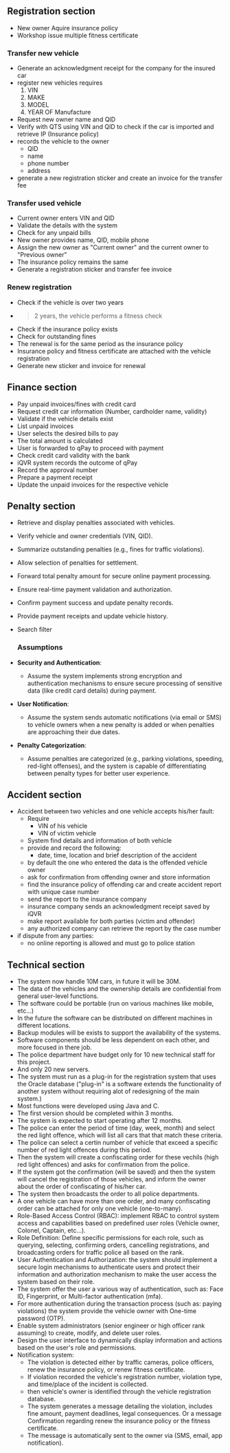 ## Registration section

- New owner Aquire insurance policy
- Workshop issue multiple fitness certificate

###  Transfer new vehicle
- Generate an acknowledgment receipt for the company for the insured car
- register new vehicles requires 
	1. VIN 
	2. MAKE
	3. MODEL
	4. YEAR OF Manufacture
- Request new owner name and QID
- Verify with QTS using VIN and QID to check if the car is imported and retrieve IP (Insurance policy)
- records the vehicle to the owner 
	- QID
	- name
	- phone number
	- address
- generate a new registration sticker and create an invoice for the transfer fee 
### Transfer used vehicle
- Current owner enters VIN and QID
- Validate the details with the system
- Check for any unpaid bills
- New owner provides name, QID, mobile phone
- Assign the new owner as "Current owner" and the current owner to "Previous owner"
- The insurance policy remains the same
- Generate a registration sticker and transfer fee invoice
### Renew registration
- Check if the vehicle is over two years
- >2 years, the vehicle performs a fitness check
- Check if the insurance policy exists
- Check for outstanding fines
- The renewal is for the same period as the insurance policy
- Insurance policy and fitness certificate are attached with the vehicle registration
- Generate new sticker and invoice for renewal  



## Finance section 
- Pay unpaid invoices/fines with credit card
- Request credit car information (Number, cardholder name, validity)
- Validate if the vehicle details exist
- List unpaid invoices
- User selects the desired bills to pay
- The total amount is calculated
- User is forwarded to qPay to proceed with payment
- Check credit card validity with the bank
- iQVR system records the outcome of qPay
- Record the approval number
- Prepare a payment receipt
- Update the unpaid invoices for the respective vehicle


##  Penalty section

-  Retrieve and display penalties associated with vehicles.
-  Verify vehicle and owner credentials (VIN, QID).
-  Summarize outstanding penalties (e.g., fines for traffic violations).
-  Allow selection of penalties for settlement.
-  Forward total penalty amount for secure online payment processing.
-  Ensure real-time payment validation and authorization.
-  Confirm payment success and update penalty records.
-  Provide payment receipts and update vehicle history.
- Search filter 

   ### Assumptions 
- **Security and Authentication**:  
     - Assume the system implements strong encryption and authentication mechanisms to ensure secure processing of sensitive data (like credit card details) during payment.
- **User Notification**:  
	 - Assume the system sends automatic notifications (via email or SMS) to vehicle owners when a new penalty is added or when penalties are approaching their due dates.
- **Penalty Categorization**:  
	 - Assume penalties are categorized (e.g., parking violations, speeding, red-light offenses), and the system is capable of differentiating between penalty types for better user experience.

## Accident section
- Accident between two vehicles and one vehicle accepts his/her fault:
	- Require
		-  VIN of his vehicle
		-  VIN of victim vehicle
	- System find details and information of both vehicle
	- provide and record the following:
		- date, time, location and brief description of the accident
	- by default the one who entered the data is the offended vehicle owner 
	- ask for confirmation from offending owner and store information
	- find the insurance policy of offending car and create accident report with unique case number
	- send the report to the insurance company 
	- insurance company sends an acknowledgment receipt saved by iQVR
	- make report available for both parties (victim and offender)
	- any authorized company can retrieve the report by the case number
- if dispute from any parties:
	- no online reporting is allowed and must go to police station

## Technical section

- The system now handle 10M cars, in future it will be 30M.
- The data of the vehicles and the ownership details are
confidential from general user-level functions.
- The software could be portable (run on various machines like mobile, etc...)
- In the future the software can be distributed on different machines in different
locations.
- Backup modules will be exists to support the availability of the systems.
- Software components should be less dependent on each
other, and more focused in there job.
- The police department have budget only for 10 new technical staff for this project.
- And only 20 new servers.
- The system must run as a plug-in for
the registration system that uses the Oracle database ("plug-in" is a software extends the functionality of another system without requiring alot of redesigning of the main system.)
- Most functions were developed using Java and C.
- The first version should be completed within 3 months.
- The system is expected to start operating after 12 months.
- The police can enter the period of time (day, week, month) and select the red light offence, which will list all cars that that match these criteria.
- The police can select a certin number of vehicle that exceed a specific number of red light offences during this period.
- Then the system will create a confiscating order for these vechils (high red light offences) and asks for confirmation from the police.
- If the system got the confirmation (will be saved) and then the system will cancel the registration of those vehicles, and inform the owner about the order of confiscating of his/her car.
- The system then broadcasts the order to all police departments.
- A one vehicle can have more than one order, and many confiscating order can be attached for only one vehicle (one-to-many).
- Role-Based Access Control (RBAC): implement RBAC to control system access and capabilities based on predefined user roles (Vehicle owner, Colonel, Captain, etc...).
- Role Definition: Define specific permissions for each role, such as querying, selecting, confirming orders, cancelling registrations, and broadcasting orders for traffic police all based on the rank.
- User Authentication and Authorization: the system should implement a secure login mechanisms to authenticate users and protect their information and authorization mechanism to make the user access the system based on their role.
- The system offer the user a various way of authentication, such as: Face ID, Fingerprint, or Multi-factor authentication (mfa).
- For more authentication during the transaction process (such as: paying violations) the system provide the vehicle owner with One-time password (OTP).
- Enable system administrators (senior engineer or high officer rank assuming) to create, modify, and delete user roles.
- Design the user interface to dynamically display information and actions based on the user's role and permissions.
- Notification system:
	- The violation is detected either by traffic cameras, police officers, renew the insurance policy, or renew fitness certificate.
	- If violation recorded the vehicle's registration number, violation type, and time/place of the incident is collected.
	- then vehicle's owner is identified through the vehicle registration database.
	- The system generates a message detailing the violation, includes fine amount, payment deadlines, legal consequences. Or a message Confirmation regarding renew the insurance policy or the fitness certificate. 
	- The message is automatically sent to the owner via (SMS, email, app notification).